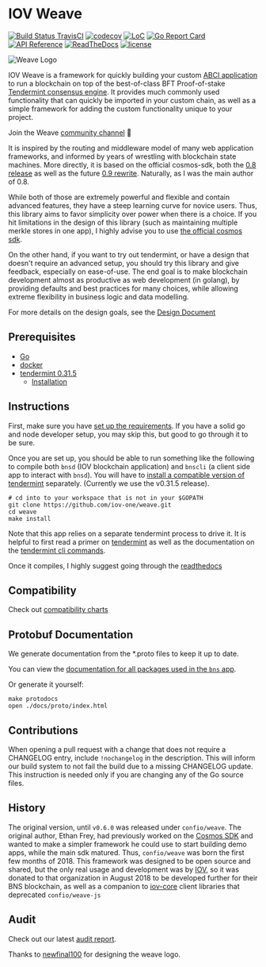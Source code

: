 # IOV Weave
[![Build Status TravisCI](https://api.travis-ci.com/iov-one/weave.svg?branch=master)](https://travis-ci.com/iov-one/weave)
[![codecov](https://codecov.io/gh/iov-one/weave/branch/master/graph/badge.svg)](https://codecov.io/gh/iov-one/weave/branch/master)
[![LoC](https://tokei.rs/b1/github/iov-one/weave)](https://github.com/iov-one/weave)
[![Go Report Card](https://goreportcard.com/badge/github.com/iov-one/weave)](https://goreportcard.com/report/github.com/iov-one/weave)
[![API Reference](https://godoc.org/github.com/iov-one/weave?status.svg
)](https://godoc.org/github.com/iov-one/weave)
[![ReadTheDocs](https://readthedocs.org/projects/weave/badge/?version=latest)](http://weave.readthedocs.io/en/latest/)
[![license](https://img.shields.io/github/license/iov-one/weave.svg)](https://github.com/iov-one/weave/blob/master/LICENSE)

![Weave Logo](./docs/_static/img/weave-logo.jpg)

IOV Weave is a framework for quickly building your custom
[ABCI application](https://github.com/tendermint/abci)
to run a blockchain on top of the best-of-class
BFT Proof-of-stake [Tendermint consensus engine](https://tendermint.com).
It provides much commonly used functionality that can
quickly be imported in your custom chain, as well as a
simple framework for adding the custom functionality unique
to your project.

Join the Weave [community channel](https://riot.im/app/#/room/#weave:matrix.org) :loudspeaker:

It is inspired by the routing and middleware model of many web
application frameworks, and informed by years of wrestling with
blockchain state machines. More directly, it is based on the
official cosmos-sdk, both the
[0.8 release](https://github.com/cosmos/cosmos-sdk/tree/v0.8.0) as well as the
future [0.9 rewrite](https://github.com/cosmos/cosmos-sdk/tree/develop). Naturally, as I was the main author of 0.8.

While both of those are extremely powerful and flexible
and contain advanced features, they have a steep learning
curve for novice users. Thus, this library aims to favor
simplicity over power when there is a choice. If you hit
limitations in the design of this library (such as
maintaining multiple merkle stores in one app), I highly
advise you to use
[the official cosmos sdk](https://github.com/cosmos/cosmos-sdk).

On the other hand, if you want to try out tendermint, or have a
design that doesn't require an advanced setup, you should try
this library and give feedback, especially on ease-of-use.
The end goal is to make blockchain development almost as
productive as web development (in golang), by providing
defaults and best practices for many choices, while allowing
extreme flexibility in business logic and data modelling.

For more details on the design goals, see the
[Design Document](./docs/design/overview.rst)

## Prerequisites

* [Go](https://golang.org/doc/install)
* [docker](https://docs.docker.com/install/)
* [tendermint 0.31.5](https://github.com/tendermint/tendermint/tree/v0.31.5)
  * [Installation](https://github.com/tendermint/tendermint/blob/master/docs/introduction/install.md)

## Instructions

First, make sure you have
[set up the requirements](https://weave.readthedocs.io/en/latest/mycoind/setup.html).
If you have a solid go and node developer setup, you may skip this,
but good to go through it to be sure.

Once you are set up, you should be able to run something
like the following to compile both `bnsd` (IOV blockchain application)
and `bnscli` (a client side app to interact with `bnsd`).
You will have to
[install a compatible version of tendermint](https://github.com/tendermint/tendermint/blob/master/docs/introduction/install.md)
separately. (Currently we use the v0.31.5 release).

```
# cd into to your workspace that is not in your $GOPATH
git clone https://github.com/iov-one/weave.git
cd weave
make install
```

Note that this app relies on a separate tendermint process
to drive it. It is helpful to first read a primer on
[tendermint](https://tendermint.readthedocs.io/en/master/introduction.html)
as well as the documentation on the
[tendermint cli commands](https://tendermint.readthedocs.io/en/master/using-tendermint.html).

Once it compiles, I highly suggest going through the
[readthedocs](https://weave.readthedocs.io/en/latest)

## Compatibility

Check out [compatibility charts](./COMPATIBILITY.md)

## Protobuf Documentation

We generate documentation from the *.proto files to keep it up to date.

You can view the [documentation for all packages used in the `bns` app](http://htmlpreview.github.io/?https://github.com/iov-one/weave/blob/master/docs/proto/index.html).

Or generate it yourself:

```shell
make protodocs
open ./docs/proto/index.html
```

## Contributions

When opening a pull request with a change that does not require a CHANGELOG
entry, include `!nochangelog` in the description. This will inform our build
system to not fail the build due to a missing CHANGELOG update. This
instruction is needed only if you are changing any of the Go source files.

## History

The original version, until `v0.6.0` was released under
`confio/weave`. The original author, Ethan Frey, had
previously worked on the
[Cosmos SDK](https://github.com/cosmos/cosmos-sdk)
and wanted to make a simpler framework he could use to
start building demo apps, while the main sdk matured.
Thus, `confio/weave` was born the first few months of 2018.
This framework was designed to be open source and shared,
but the only real usage and development was by
[IOV](https://github.com/iov-one), so it was donated to
that organization in August 2018 to be developed further
for their BNS blockchain, as well as a companion to
[iov-core](https://github.com/iov-one/iov-core)
client libraries that deprecated `confio/weave-js`

## Audit

Check out our latest [audit report](https://github.com/iov-one/weave/tree/master/audit).

Thanks to [newfinal100](https://github.com/newfinal100) for designing the weave logo.
